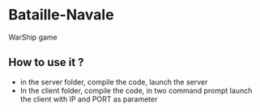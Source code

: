 # Bataille-Navale
WarShip game
## How to use it ?
+ in the server folder, compile the code, launch the server 
+ In the client folder, compile the code, in two command prompt launch the client with IP and PORT as parameter 

